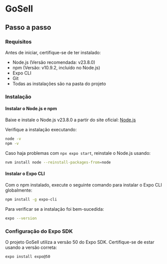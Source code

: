# GoSell

## Passo a passo

### Requisitos

Antes de iniciar, certifique-se de ter instalado:

- Node.js (Versão recomendada: v23.8.0)
- npm (Versão: v10.9.2, incluído no Node.js)
- Expo CLI
- Git
- Todas as instalações são na pasta do projeto

### Instalação

#### Instalar o Node.js e npm
Baixe e instale o Node.js v23.8.0 a partir do site oficial: [Node.js](https://nodejs.org/)

Verifique a instalação executando:

```sh
node -v
npm -v
```

Caso haja problemas com `npx expo start`, reinstale o Node.js usando:

```sh
nvm install node --reinstall-packages-from=node
```

#### Instalar o Expo CLI
Com o npm instalado, execute o seguinte comando para instalar o Expo CLI globalmente:

```sh
npm install -g expo-cli
```

Para verificar se a instalação foi bem-sucedida:

```sh
expo --version
```

### Configuração do Expo SDK
O projeto GoSell utiliza a versão 50 do Expo SDK. Certifique-se de estar usando a versão correta:

```sh
expo install expo@50
```

